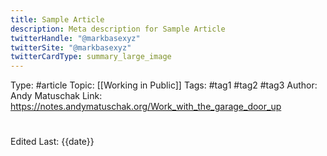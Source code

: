 ```yaml
---
title: Sample Article
description: Meta description for Sample Article
twitterHandle: "@markbasexyz"
twitterSite: "@markbasexyz"
twitterCardType: summary_large_image
---
```

Type: #article
Topic: [[Working in Public]]
Tags: #tag1 #tag2 #tag3
Author: Andy Matuschak
Link: https://notes.andymatuschak.org/Work_with_the_garage_door_up

# <Article>

Edited Last: {{date}}